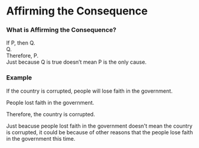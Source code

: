 # Affirming the Consequence

### What is Affirming the Consequence?

If P, then Q.\
Q.\
Therefore, P.\
Just because Q is true doesn’t mean P is the only cause.

### Example

If the country is corrupted, people will lose faith in the government. &#x20;

People lost faith in the government.&#x20;

Therefore, the country is corrupted.

Just beacuse people lost faith in the government doesn't mean the country is corrupted, it could be because of other reasons that the people lose faith in the government this time.&#x20;
